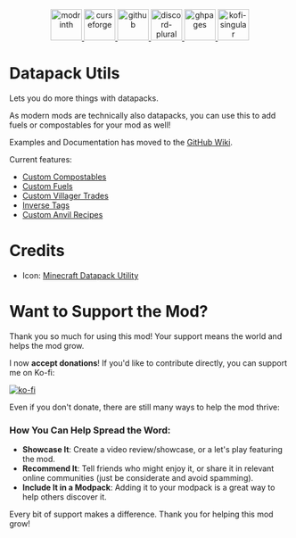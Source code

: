 <div align="center">
    <a href="https://modrinth.com/project/datapack-utils">
        <img alt="modrinth" height="56" src="https://cdn.jsdelivr.net/npm/@intergrav/devins-badges@3/assets/cozy-minimal/available/modrinth_vector.svg">
    </a>
    <a href="https://www.curseforge.com/minecraft/mc-mods/datapack-utils">
        <img alt="curseforge" height="56" src="https://cdn.jsdelivr.net/npm/@intergrav/devins-badges@3/assets/cozy-minimal/available/curseforge_vector.svg">
    </a>
    <a href="https://github.com/Raik176/datapack-utils">
        <img alt="github" height="56" src="https://cdn.jsdelivr.net/npm/@intergrav/devins-badges@3/assets/cozy-minimal/available/github_vector.svg">
    </a>
    <a href="https://discord.gg/FpEReTJbSA">
        <img alt="discord-plural" height="56" src="https://cdn.jsdelivr.net/npm/@intergrav/devins-badges@3/assets/cozy-minimal/social/discord-plural_vector.svg">
    </a>
    <a href="https://github.com/Raik176/datapack-utils/wiki">
        <img alt="ghpages" height="56" src="https://cdn.jsdelivr.net/npm/@intergrav/devins-badges@3/assets/cozy-minimal/documentation/ghpages_vector.svg">
    </a>
    <a href="https://ko-fi.com/R6R3163YVT">
        <img alt="kofi-singular" height="56" src="https://cdn.jsdelivr.net/npm/@intergrav/devins-badges@3/assets/cozy-minimal/donate/kofi-singular_vector.svg">
    </a>
</div>

# Datapack Utils
Lets you do more things with datapacks.

As modern mods are technically also datapacks, you can use this to add fuels or compostables for your mod as well!

Examples and Documentation has moved to the [GitHub Wiki](https://github.com/Raik176/datapack-utils/wiki).

Current features:
  * [Custom Compostables](https://github.com/Raik176/datapack-utils/wiki/Custom-Compostables)
  * [Custom Fuels](https://github.com/Raik176/datapack-utils/wiki/Custom-Fuels)
  * [Custom Villager Trades](https://github.com/Raik176/datapack-utils/wiki/Custom-Villager-Trades)
  * [Inverse Tags](https://github.com/Raik176/datapack-utils/wiki/Inverse-Tags)
  * [Custom Anvil Recipes ](https://github.com/Raik176/datapack-utils/wiki/Custom-Anvil-Recipes)

# Credits
  * Icon: [Minecraft Datapack Utility](https://github.com/ChenCMD/MC-Datapack-Utility/blob/master/icon.png)

# Want to Support the Mod?
Thank you so much for using this mod! Your support means the world and helps the mod grow.

I now **accept donations**! If you'd like to contribute directly, you can support me on Ko-fi:

[![ko-fi](https://ko-fi.com/img/githubbutton_sm.svg)](https://ko-fi.com/R6R3163YVT)

Even if you don't donate, there are still many ways to help the mod thrive:

### How You Can Help Spread the Word:
- **Showcase It**: Create a video review/showcase, or a let's play featuring the mod.  
- **Recommend It**: Tell friends who might enjoy it, or share it in relevant online communities (just be considerate and avoid spamming).  
- **Include It in a Modpack**: Adding it to your modpack is a great way to help others discover it.

Every bit of support makes a difference. Thank you for helping this mod grow!

